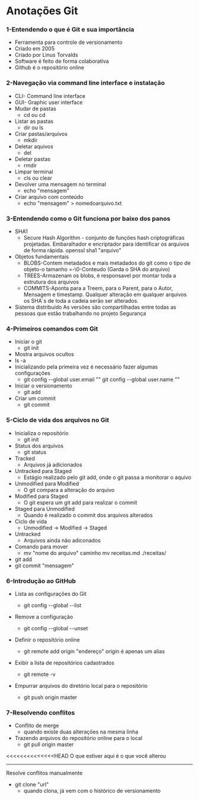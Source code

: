 # Anotações Git

### 1-Entendendo o que é Git e sua importância

- Ferramenta para controle de versionamento
- Criado em 2005
- Criado por Linus Torvalds
- Software é feito de forma colaborativa
- Github é o repositório online

### 2-Navegação via command line interface e instalação

- CLI- Command line interface
- GUI- Graphic user interface
- Mudar de pastas
  - cd ou cd
- Listar as pastas
  - dir ou ls
- Criar pastas/arquivos
  - mkdir
- Deletar aquivos
  - del
- Deletar pastas
  - rmdir
- Limpar terminal
  - cls ou clear
- Devolver uma mensagem no terminal
  - echo "mensagem"
- Criar arquivo com conteúdo
  - echo "mensagem" > nomedoarquivo.txt

### 3-Entendendo como o Git funciona por baixo dos panos

- SHA1
  - Secure Hash Algorithm - conjunto de funções hash criptográficas projetadas. Embaralhador e encriptador para identificar os arquivos de forma rápida.
    openssl sha1 "arquivo"
- Objetos fundamentais
  - BLOBS-Contem metadados e mais metadados do git como o tipo de objeto-o tamanho =-\0-Conteudo (Garda o SHA do arquivo)
  - TREES-Armazenam os blobs, é responsavel por montar toda a estrutura dos arquivos
  - COMMITS-Aponta para a Treem, para o Parent, para o Autor, Mensagem e timestamp.
    Qualquer alteração em qualquer arquivos os SHA´s de toda a cadeia serão ser alterados.
- Sistema distribuído
  As versões são compartilhadas entre todas as pessoas que estão trabalhando no projeto
  Segurança

### 4-Primeiros comandos com Git

- Iniciar o git
  - git init
-  Mostra arquivos ocultos
  - ls -a
- Inicializando pela primeira vez é necessário fazer algumas configurações
  - git config --global user.email ""
    git config --global user.name ""
- Iniciar o versionamento
  - git add
- Criar um commit
  - git commit

### 5-Ciclo de vida dos arquivos no Git

- Inicializa o repositório
  - git init
- Status dos arquivos
  - git status
- Tracked
  - Arquivos já adicionados
- Untracked para Staged
  - Estágio realizado pelo git add, onde o git passa a monitorar o aquivo
- Unmodified para Modified
  - O git compara a alteração do arquivo
- Modified para Staged
  - O git espera um git add para realizar o commit
- Staged para Unmodified
  - Quando é realizado o commit dos arquivos alterados
- Ciclo de vida
  - Unmodified -> Modified -> Staged
- Untracked
  - Arquivos ainda não adiconados
- Comando para mover
  - mv "nome do arquivo" caminho
    mv receitas.md ./receitas/
- git add
- git commit "mensagem"

### 6-Introdução ao GitHub

- Lista as configurações do Git
  - git config --global --list
- Remove a configuração
  - git config --global --unset

- Definir o repositório online
  - git remote add origin "endereço"
    origin é apenas um alias
- Exibir a lista de repositórios cadastrados
  - git remote -v
- Empurrar arquivos do diretório local para o repositório
  - git push origin master

### 7-Resolvendo conflitos

- Conflito de merge
  - quando existe duas alterações na mesma linha
- Trazendo arquivos do repositório online para o local
  - git pull origin master

<<<<<<<<<<<<<<HEAD
O que estiver aqui é o que você alterou

________________________________________

Resolve conflitos manualmente

- git clone "url"
  - quando clona, já vem com o histórico de versionamento


​	